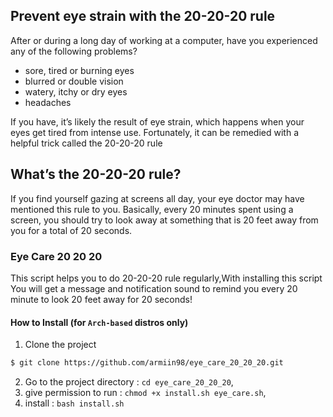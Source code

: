 ## Prevent eye strain with the 20-20-20 rule
After or during a long day of working at a computer, have you experienced any of the following problems? </br>
- sore, tired or burning eyes </br>
- blurred or double vision </br>
- watery, itchy or dry eyes </br>
- headaches </br>

If you have, it’s likely the result of eye strain, which happens when your eyes get tired from intense use. Fortunately, it can be remedied with a helpful trick called the 20-20-20 rule

## What’s the 20-20-20 rule?
If you find yourself gazing at screens all day, your eye doctor may have mentioned this rule to you. Basically, every 20 minutes spent using a screen, you should try to look away at something that is 20 feet away from you for a total of 20 seconds.

### Eye Care 20 20 20
This script helps you to do 20-20-20 rule regularly,With installing this script You will get a message and notification sound to remind you every 20 minute to look 20 feet away for 20 seconds!  

#### How to Install (for `Arch-based` distros only)
1. Clone the project     
```sh
$ git clone https://github.com/armiin98/eye_care_20_20_20.git
```       
2. Go to the project directory  : `cd eye_care_20_20_20`,
4. give permission to run       : `chmod +x install.sh eye_care.sh`,
5. install                      : `bash install.sh` 


